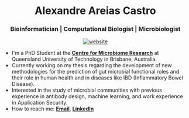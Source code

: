 

<p align="center">
  <h1 align="center">Alexandre Areias Castro</h1>
</p>
<h3 align="center">Bioinformatician | Computational Biologist | Microbiologist</h3>

<p align="center"> 
<a href="https://areias03.github.io/"><img align="center" 
     src="https://img.shields.io/website?down_message=offline&style=flat&up_message=online&url=https%3A%2F%2Fareias03.github.io%2F" 
     alt="website" /></a> </p>
<ul> 
  <li>I'm a PhD Student at the <b><a href = "https://research.qut.edu.au/cmr/">Centre for Microbiome Research</a></b> at Queensland University of Technology in Brisbane, Australia.</li>
  <li>Currently working on my thesis regarding the development of new methodologies for the prediction of gut microbial functional roles and their role in human health and in diseases like IBD (Inflammatory Bowel Disease).</li>
  <li>Interested in the study of microbial communities with previous experience in antibody design, machine learning, and work experience in Application Security.</li>
  <li>How to reach me: <b><a href = "mailto: alexandreareiascastro@gmail.com">Email</a></b>, <b><a href = "https://linkedin.com/in/alexandre-castro-24b9b71b0">LinkedIn</a></b></li>
</ul>
